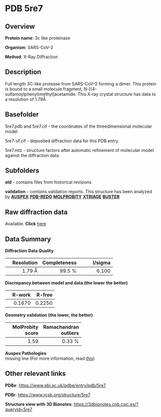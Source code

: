 # PDB 5re7

## Overview

**Protein name**: 3c like proteinase

**Organism**: SARS-CoV-2

**Method**: X-Ray Diffraction

## Description

Full length 3C-like protease from SARS-CoV-2 forming a dimer. This protein is bound to a small molecule fragment, N-[(4-sulfamoylphenyl)methyl]acetamide. This X-ray crystal structure has data to a resolution of 1.79Å

## Basefolder

5re7.pdb and 5re7.cif - the coordinates of the threedimensional molecular model

5re7-sf.cif - deposited diffraction data for this PDB entry

5re7.mtz - structure factors after automatic refinement of molecular model against the diffraction data

## Subfolders



**old** - contains files from historical revisions

**validation** - contains validation reports. This structure has been analyzed by [**AUSPEX**](https://github.com/thorn-lab/coronavirus_structural_task_force/tree/master/pdb/3c_like_proteinase/SARS-CoV-2/5re7/validation/auspex) [**PDB-REDO**](https://github.com/thorn-lab/coronavirus_structural_task_force/tree/master/pdb/3c_like_proteinase/SARS-CoV-2/5re7/validation/pdb-redo) [**MOLPROBITY**](https://github.com/thorn-lab/coronavirus_structural_task_force/tree/master/pdb/3c_like_proteinase/SARS-CoV-2/5re7/validation/molprobity) [**XTRIAGE**](https://github.com/thorn-lab/coronavirus_structural_task_force/blob/master/pdb/3c_like_proteinase/SARS-CoV-2/5re7/validation/Xtriage_output.log) [**BUSTER**](https://www.globalphasing.com/buster/wiki/index.cgi?Covid19Pdb5RE7) 



## Raw diffraction data

Available. **Click** [here](https://zenodo.org/record/3730531) 

## Data Summary
**Diffraction Data Quality**

|   | Resolution | Completeness| I/sigma |
|---|-------------:|----------------:|--------------:|
|   |1.79 Å|99.5  %|<img width=50/>6.100|

**Discrepancy between model and data (the lower the better)**

|   | **R-work**| **R-free**   
|---|-------------:|----------------:|           
||  0.1670|  0.2250|

**Geometry validation (the lower, the better)**

|   |**MolProbity<br>score**| **Ramachandran<br>outliers** 
|---|-------------:|----------------:|
||  1.59|  0.33 %|

**Auspex Pathologies**<br> missing line (For more information, read [this](https://github.com/thorn-lab/coronavirus_structural_task_force/blob/master/pdb/3c_like_proteinase/SARS-CoV-2/5re7/validation/auspex/5re7_auspex_comments.txt))

 



## Other relevant links 
**PDBe**:  https://www.ebi.ac.uk/pdbe/entry/pdb/5re7
 
**PDBr**: https://www.rcsb.org/structure/5re7 

**Structure view with 3D Bionotes**: https://3dbionotes.cnb.csic.es/?queryId=5re7

